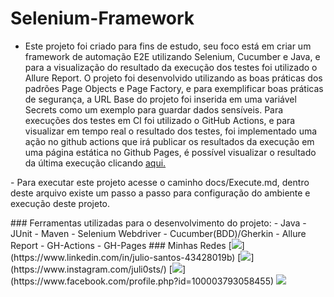 # Selenium-Framework
- Este projeto foi criado para fins de estudo, seu foco está em criar um framework de automação E2E utilizando Selenium,
Cucumber e Java, e para a visualização do resultado da execução dos testes foi utilizado o Allure Report. O projeto foi
desenvolvido utilizando as boas práticas dos padrões Page Objects e Page Factory, e para exemplificar boas práticas de
segurança, a URL Base do projeto foi inserida em uma variável Secrets como um exemplo para guardar dados sensíveis. Para
execuções dos testes em CI foi utilizado o GitHub Actions, e para visualizar em tempo real o resultado dos testes,
foi implementado uma ação no github actions que irá publicar os resultados da execução em uma página estática no
Github Pages, é possível visualizar o resultado da última execução clicando <a href="https://juliosantosjob.github.io/Selenium-Framework">aqui.</a>
<p>
   - Para executar este projeto acesse o caminho docs/Execute.md, dentro deste arquivo existe um passo a passo para
   configuração do ambiente e execução deste projeto.
<p>
   ### Ferramentas utilizadas para o desenvolvimento do projeto:
   - Java
   - JUnit
   - Maven
   - Selenium Webdriver
   - Cucumber(BDD)/Gherkin
   - Allure Report
   - GH-Actions
   - GH-Pages
   ### Minhas Redes
   [<img src="https://img.shields.io/badge/linkedin-%230077B5.svg?&style=for-the-badge&logo=linkedin&logoColor=white" />](https://www.linkedin.com/in/julio-santos-43428019b)
   [<img src = "https://img.shields.io/badge/instagram-%23E4405F.svg?&style=for-the-badge&logo=instagram&logoColor=white">](https://www.instagram.com/juli0sts/)
   [<img src = "https://img.shields.io/badge/facebook-%231877F2.svg?&style=for-the-badge&logo=facebook&logoColor=white">](https://www.facebook.com/profile.php?id=100003793058455)
   <a href="mailto:julio958214@gmail.com"><img src="https://img.shields.io/badge/-Gmail-%23333?style=for-the-badge&logo=gmail&logoColor=white" target="_blank">
   </a>
